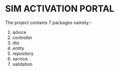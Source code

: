 # SIM ACTIVATION PORTAL
The project contains 7 packages namely:-
1. advice
2. controller
3. dto
4. entity
5. repository
6. service
7. validation
